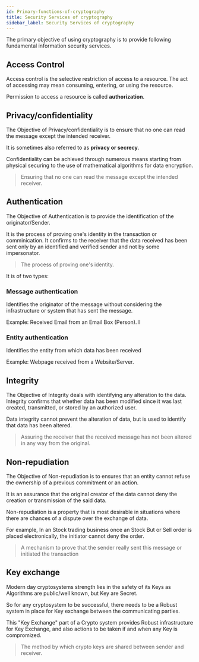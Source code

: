 ```yaml
---
id: Primary-functions-of-cryptography
title: Security Services of cryptography
sidebar_label: Security Services of cryptography
---
```


The primary objective of using cryptography is to provide following fundamental information security services.

## Access Control

Access control is the selective restriction of access to a resource. The act of accessing may mean consuming, entering, or using the resource. 

Permission to access a resource is called **authorization**.

## Privacy/confidentiality

The Objective of Privacy/confidentiality is to ensure that no one can read the message except the intended receiver.

It is sometimes also referred to as **privacy or secrecy**.

Confidentiality can be achieved through numerous means starting from physical securing to the use of mathematical algorithms for data encryption.

> Ensuring that no one can read the message except the intended receiver.

## Authentication

The Objective of Authentication is to provide the identification of the originator/Sender. 

It is the process of proving one's identity in the transaction or comminication. It confirms to the receiver that the data received has been sent only by an identified and verified sender and not by some impersonator.

> The process of proving one's identity.

It is of two types:

### Message authentication

Identifies the originator of the message without considering the infrastructure or system that has sent the message. 

Example: Received Email from an Email Box (Person). I

### Entity authentication

Identifies the entity from which data has been received

Example: Webpage received from a Website/Server.

## Integrity

The Objective of Integrity deals with identifying any alteration to the data. Integrity confirms that whether data has been modified since it was last created, transmitted, or stored by an authorized user.

Data integrity cannot prevent the alteration of data, but is used to identify that data has been altered. 

> Assuring the receiver that the received message has not been altered in any way from the original.

## Non-repudiation

The Objective of Non-repudiation is to ensures that an entity cannot refuse the ownership of a previous commitment or an action. 

It is an assurance that the original creator of the data cannot deny the creation or transmission of the said data.

Non-repudiation is a property that is most desirable in situations where there are chances of a dispute over the exchange of data. 

For example, In an Stock trading business once an Stock But or Sell order is placed electronically, the initiator cannot deny the order.

> A mechanism to prove that the sender really sent this message or initiated the transaction

## Key exchange

Modern day cryptosystems strength lies in the safety of its Keys as Algorithms are public/well known, but Key are Secret. 

So for any cryptosystem to be successful, there needs to be a Robust system in place for Key exchange between the communicating parties.

This "Key Exchange" part of a Crypto system provides Robust infrastructure for Key Exchange, and also actions to be taken if and when any Key is compromized.

> The method by which crypto keys are shared between sender and receiver.
